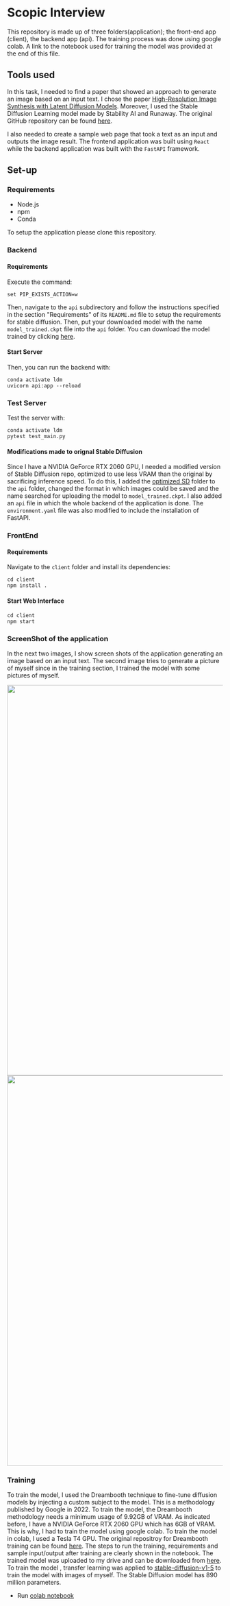 # Scopic Interview

This repository is made up of three folders(application); the front-end app (client), the backend app (api). The training process was done using google colab. A link to the notebook used for training the model was provided at the end of this file.

## Tools used

In this task, I needed to find a paper that showed an approach to generate an image based on an input text. I chose the paper [High-Resolution Image Synthesis with Latent Diffusion Models](https://arxiv.org/abs/2112.10752). Moreover, I used the Stable Diffusion Learning model made by Stability AI and Runaway. The original GitHub repository can be found [here](https://github.com/CompVis/stable-diffusion).

I also needed to create a sample web page that took a text as an input and outputs the image result. The frontend application was built using `React` while the backend application was built with the `FastAPI` framework. 


## Set-up

### Requirements
* Node.js
* npm
* Conda

To setup the application please clone this repository.

### Backend

#### Requirements
Execute the command:

    set PIP_EXISTS_ACTION=w
    
Then, navigate to the `api` subdirectory and follow the instructions specified in the section "Requirements" of its `README.md` file to setup the requirements for stable diffusion. Then, put your downloaded model with the name `model_trained.ckpt` file into the `api` folder. You can download the model trained by clicking [here](https://drive.google.com/file/d/1Tw_G7rTGw3I8aRwX-v0V-cqfwmzlee84/view?usp=sharing).

#### Start Server

Then, you can run the backend with:
    
    conda activate ldm
    uvicorn api:app --reload
    
### Test Server

Test the server with:
    
    conda activate ldm
    pytest test_main.py

#### Modifications made to orignal Stable Diffusion

Since I have a NVIDIA GeForce RTX 2060 GPU, I needed a modified version of Stable Diffusion repo, optimized to use less VRAM than the original by sacrificing inference speed. To do this, I added the [optimized SD](https://github.com/basujindal/stable-diffusion/tree/main/optimizedSD) folder to the `api` folder, changed the format in which images could be saved and the name searched for uploading the model to `model_trained.ckpt`. I also added an `api` file in which the whole backend of the application is done. The `environment.yaml` file was also modified to include the installation of FastAPI.

### FrontEnd

#### Requirements
Navigate to the `client` folder and install its dependencies:
    
    cd client
    npm install .

#### Start Web Interface

    cd client
    npm start

### ScreenShot of the application

In the next two images, I show screen shots of the application generating an image based on an input text. The second image tries to generate a picture of myself since in the training section, I trained the model with some pictures of myself. 

<img src="https://drive.google.com/uc?export=view&id=1JNg5J-ScoCl-2BBCretX2HD_9MeadyJX" width="675" height="911">

<img src="https://drive.google.com/uc?export=view&id=1tihMG4xc1nai5UloUcRWEvxh3p9hr0YR" width="675" height="911">

### Training 

To train the model, I used the Dreambooth technique to fine-tune diffusion models by injecting a custom subject to the model. This is a methodology published by Google in 2022. To train the model, the Dreambooth methodology needs a minimum usage of 9.92GB of VRAM. As indicated before, I have a NVIDIA GeForce RTX 2060 GPU which has 6GB of VRAM. This is why, I had to train the model using google colab. To train the model in colab, I used a Tesla T4 GPU. The original repositroy for Dreambooth training can be found [here](https://github.com/ShivamShrirao/diffusers/tree/main/examples/dreambooth). The steps to run the training, requirements and sample input/output after training are clearly shown in the notebook. The trained model was uploaded to my drive and can be downloaded from [here](https://drive.google.com/file/d/1Tw_G7rTGw3I8aRwX-v0V-cqfwmzlee84/view?usp=sharing). To train the model , transfer learning was applied to [stable-diffusion-v1-5](https://huggingface.co/runwayml/stable-diffusion-v1-5) to train the model with images of myself. The Stable Diffusion model has 890 million parameters.

- Run [colab notebook](https://colab.research.google.com/drive/15RoZt_6Mo0NFB1QWQ5yLu-dev-axj8eY#scrollTo=K6xoHWSsbcS3)
